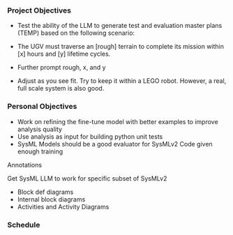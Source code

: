 ### Project Objectives 
- Test the ability of the LLM to generate test and evaluation master plans (TEMP) based on the following scenario:

- The UGV must traverse an [rough] terrain to complete its mission within [x] hours and [y] lifetime cycles.

- Further prompt rough, x, and y

- Adjust as you see fit. Try to keep it within a LEGO robot. However, a real, full scale system is also good.

### Personal Objectives 
- Work on refining the fine-tune model with better examples to improve analysis quality
- Use analysis as input for building python unit tests 
- SysML Models should be a good evaluator for SysMLv2 Code given enough training


Annotations 

Get SysML LLM to work for specific subset of SysMLv2 
- Block def diagrams
- Internal block diagrams
- Activities and Activity Diagrams


### Schedule 

